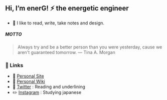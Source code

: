 ## Hi, I’m enerG! ⚡ the energetic engineer

<!-- ⚙️ I use daily: `.js`, `.html`, `.css` -->
- 🤍 I like to read, write, take notes and design.


##### MOTTO
> Always try and be a better person than you were yesterday, cause we aren't guaranteed tomorrow. ― Tina A. Morgan


### 🔗 Links

- 📝 [Personal Site](https://energneer.vercel.app/)
- 📔 [Personal Wiki](https://energneer.gitbook.io/wiki/) 
- 📑 [Twitter](https://twitter.com/enerGneer) : Reading and underlining
- ✏️ [Instagram](https://www.instagram.com/energneer.study/) : Studying japanese
